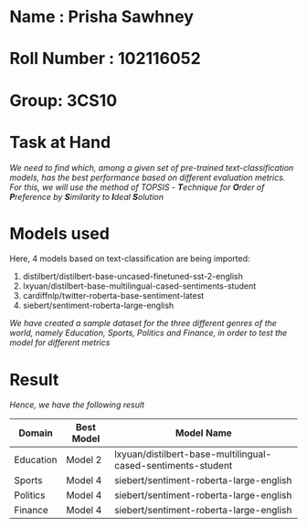 # **Name : Prisha Sawhney**
# **Roll Number : 102116052**
# **Group: 3CS10**
# **Task at Hand**
*We need to find which, among a given set of pre-trained text-classification models, has the best performance based on different evaluation metrics.*
*For this, we will use the method of TOPSIS - **T**echnique for **O**rder of **P**reference by **S**imilarity to **I**deal **S**olution*

# Models used
Here, 4 models based on text-classification are being imported:
1. distilbert/distilbert-base-uncased-finetuned-sst-2-english
2. lxyuan/distilbert-base-multilingual-cased-sentiments-student
3. cardiffnlp/twitter-roberta-base-sentiment-latest
4. siebert/sentiment-roberta-large-english

*We have created a sample dataset for the three different genres of the world, namely Education, Sports, Politics and Finance, in order to test the model for different metrics*

# Result
*Hence, we have the following result*

| Domain | Best Model | Model Name |
|-----------------|-----------------|-----------------|
| Education    | Model 2    | lxyuan/distilbert-base-multilingual-cased-sentiments-student    |
| Sports    | Model 4    | siebert/sentiment-roberta-large-english    |
| Politics    | Model 4    | siebert/sentiment-roberta-large-english    |
| Finance    | Model 4    | siebert/sentiment-roberta-large-english    |
